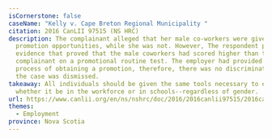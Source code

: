 ```yaml
---
isCornerstone: false
caseName: "Kelly v. Cape Breton Regional Municipality "
citation: 2016 CanLII 97515 (NS HRC)
description: The complainant alleged that her male co-workers were given
  promotion opportunities, while she was not. However, The respondent provided
  evidence that proved that the male coworkers had scored higher than the
  complainant on a promotional routine test. The employer had provided a fair
  process of obtaining a promotion, therefore, there was no discrimination and
  the case was dismissed.
takeaway: All individuals should be given the same tools necessary to excel,
  whether it be in the workforce or in schools--regardless of gender.
url: https://www.canlii.org/en/ns/nshrc/doc/2016/2016canlii97515/2016canlii97515.html?searchUrlHash=AAAAAQAiZ2VuZGVyIGlkZW50aXR5LCBnZW5kZXIgZXhwcmVzc2lvbgAAAAAB&resultIndex=17
themes:
  - Employment
province: Nova Scotia
---
```

